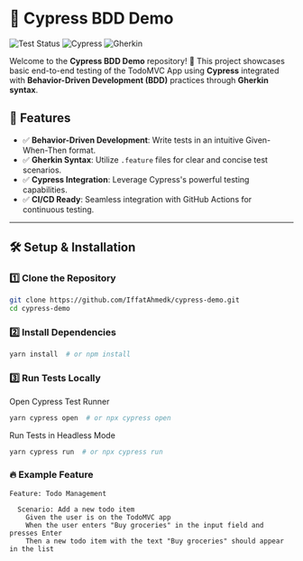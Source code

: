 # 🚀 Cypress BDD Demo

![Test Status](https://github.com/IffatAhmedk/cypress-demo/actions/workflows/e2e.yml/badge.svg)
![Cypress](https://img.shields.io/badge/Tested%20With-Cypress-4E4E4E?style=flat&logo=cypress&logoColor=white)
![Gherkin](https://img.shields.io/badge/BDD-Gherkin-8dc63f?style=flat&logo=gherkin&logoColor=white)

Welcome to the **Cypress BDD Demo** repository! 🎯 This project showcases basic end-to-end testing of the TodoMVC App using **Cypress** integrated with **Behavior-Driven Development (BDD)** practices through **Gherkin syntax**.

## 📌 Features

- ✅ **Behavior-Driven Development**: Write tests in an intuitive Given-When-Then format.
- ✅ **Gherkin Syntax**: Utilize `.feature` files for clear and concise test scenarios.
- ✅ **Cypress Integration**: Leverage Cypress's powerful testing capabilities.
- ✅ **CI/CD Ready**: Seamless integration with GitHub Actions for continuous testing.

---

## 🛠️ Setup & Installation

### 1️⃣ Clone the Repository

```bash
git clone https://github.com/IffatAhmedk/cypress-demo.git
cd cypress-demo
```

### 2️⃣ Install Dependencies
```bash
yarn install  # or npm install
```

### 3️⃣ Run Tests Locally
Open Cypress Test Runner
```bash
yarn cypress open  # or npx cypress open
```

Run Tests in Headless Mode
```bash
yarn cypress run  # or npx cypress run

```

### 🔥 Example Feature

```
Feature: Todo Management

  Scenario: Add a new todo item
    Given the user is on the TodoMVC app
    When the user enters "Buy groceries" in the input field and presses Enter
    Then a new todo item with the text "Buy groceries" should appear in the list
```

